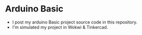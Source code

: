 # Arduino Basic
- I post my arduino Basic project source code in this repository.
- I'm simulated my project in Wokwi & Tinkercad.

